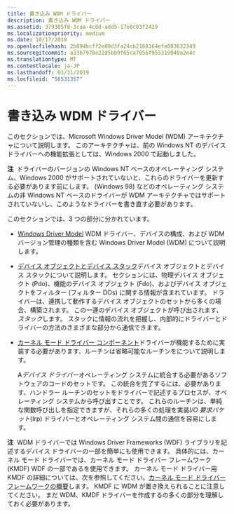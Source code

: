 ```yaml
---
title: 書き込み WDM ドライバー
description: 書き込み WDM ドライバー
ms.assetid: 379305f0-3caa-4c8d-add5-17e8c83f2429
ms.localizationpriority: medium
ms.date: 10/17/2018
ms.openlocfilehash: 2b894bcff2e80d3fa24cb2168164efe883632349
ms.sourcegitcommit: a33b7978e22d5bb9f65ca7056f955319049a2e4c
ms.translationtype: MT
ms.contentlocale: ja-JP
ms.lasthandoff: 01/31/2019
ms.locfileid: "56531357"
---
```

# <a name="writing-wdm-drivers"></a>書き込み WDM ドライバー


このセクションでは、Microsoft Windows Driver Model (WDM) アーキテクチャについて説明します。 このアーキテクチャは、前の Windows NT のデバイス ドライバーへの機能拡張としては、Windows 2000 で起動しました。

**注**  ドライバーのバージョンの Windows NT ベースのオペレーティング システム、Windows 2000 がサポートされていないと、これらのドライバーを更新する必要があります前にします。 (Windows 98) などのオペレーティング システムの非 Windows NT ベースのドライバーが WDM アーキテクチャではサポートされていないし、このようなドライバーを書き直す必要があります。

 

このセクションでは、3 つの部分に分かれています。

-   [Windows Driver Model](windows-driver-model.md) WDM ドライバー、デバイスの構成、および WDM バージョン管理の種類を含む Windows Driver Model (WDM) について説明します。

-   [デバイス オブジェクトとデバイス スタック](device-objects-and-device-stacks.md)デバイス オブジェクトとデバイス スタックについて説明します。 セクションには、物理デバイス オブジェクト (Pdo)、機能のデバイス オブジェクト (Fdo)、およびデバイス オブジェクトをフィルター (フィルター DOs) に関する情報が含まれています。 ドライバーは、連携して動作するデバイス オブジェクトのセットから多くの場合、構築されます。 この一連のデバイス オブジェクトが呼び出されます、*スタック*します。 スタックに情報の流れを把握し、内部的にドライバーとドライバーの方法のさまざまな部分から通信できます。

-   [カーネル モード ドライバー コンポーネント](kernel-mode-driver-components.md)ドライバーが機能するために実装する必要があります、ルーチンは省略可能なルーチンをについて説明します。

    A*デバイス ドライバー*オペレーティング システムに統合する必要があるソフトウェアのコードのセットです。 この統合を完了するには、必要があります、ハンドラー ルーチンのセットをドライバーで記述するプロセスが、オペレーティング システムから呼び出すことです。 これらのルーチンは、単純な関数呼び出しを指定できますが、それらの多くの処理を実装*I/O 要求パケット*(Irp) ドライバーとオペレーティング システム間の通信を容易にします。

**注**  WDM ドライバーでは Windows Driver Frameworks (WDF) ライブラリを記述するデバイス ドライバーの一部を簡単にも使用できます。 具体的には、カーネル モード ドライバーでは、カーネル モード ドライバー フレームワーク (KMDF) WDF の一部であるを使用できます。 カーネル モード ドライバー用 KMDF の詳細については、次を参照してください。[カーネル モード ドライバー フレームワークの概要](https://msdn.microsoft.com/library/windows/hardware/ff544296)します。 KMDF に WDM が置き換えられることに注意してください。 まだ WDM、KMDF ドライバーを作成するの多くの部分を理解しておく必要があります。

 

 

 




